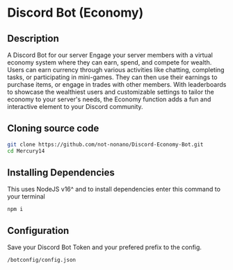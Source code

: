 # Discord Bot (Economy)

## Description
A Discord Bot for our server Engage your server members with a virtual economy system where they can earn, spend, and compete for wealth. Users can earn currency through various activities like chatting, completing tasks, or participating in mini-games. They can then use their earnings to purchase items, or engage in trades with other members. With leaderboards to showcase the wealthiest users and customizable settings to tailor the economy to your server's needs, the Economy function adds a fun and interactive element to your Discord community.

## Cloning source code

```bash
git clone https://github.com/not-nonano/Discord-Economy-Bot.git
cd Mercury14
```

## Installing Dependencies
This uses NodeJS v16^ and to install dependencies enter this command to your terminal
```
npm i 
```

## Configuration
Save your Discord Bot Token and your prefered prefix to the config.
```
/botconfig/config.json
```

